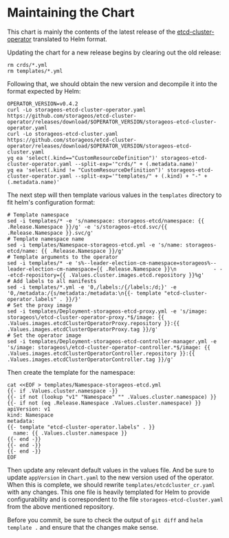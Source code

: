 # Maintaining the Chart
This chart is mainly the contents of the latest release of the [etcd-cluster-operator](https://github.com/storageos/etcd-cluster-operator/releases) translated to Helm format.

Updating the chart for a new release begins by clearing out the old release:

```shell
rm crds/*.yml
rm templates/*.yml
```

Following that, we should obtain the new version and decompile it into the format expected by Helm:

```shell
OPERATOR_VERSION=v0.4.2
curl -Lo storageos-etcd-cluster-operator.yaml https://github.com/storageos/etcd-cluster-operator/releases/download/$OPERATOR_VERSION/storageos-etcd-cluster-operator.yaml
curl -Lo storageos-etcd-cluster.yaml https://github.com/storageos/etcd-cluster-operator/releases/download/$OPERATOR_VERSION/storageos-etcd-cluster.yaml
yq ea 'select(.kind=="CustomResourceDefinition")' storageos-etcd-cluster-operator.yaml --split-exp='"crds/" + (.metadata.name)'
yq ea 'select(.kind != "CustomResourceDefinition")' storageos-etcd-cluster-operator.yaml --split-exp='"templates/" + (.kind) + "-" + (.metadata.name)'
```

The next step will then template various values in the `templates` directory to fit helm's configuration format:

```shell
# Template namespace
sed -i templates/* -e 's/namespace: storageos-etcd/namespace: {{ .Release.Namespace }}/g' -e 's/storageos-etcd.svc/{{ .Release.Namespace }}.svc/g'
# Template namespace name
sed -i templates/Namespace-storageos-etcd.yml -e 's/name: storageos-etcd/name: {{ .Release.Namespace }}/g'
# Template arguments to the operator
sed -i templates/* -e 's%--leader-election-cm-namespace=storageos%--leader-election-cm-namespace={{ .Release.Namespace }}\n            - --etcd-repository={{ .Values.cluster.images.etcd.repository }}%g'
# Add labels to all manifests
sed -i templates/*.yml -e '0,/labels:/{/labels:/d;}' -e '0,/metadata:/{s/metadata:/metadata:\n{{- template "etcd-cluster-operator.labels" . }}/}'
# Set the proxy image
sed -i templates/Deployment-storageos-etcd-proxy.yml -e 's/image: storageos\/etcd-cluster-operator-proxy.*$/image: {{ .Values.images.etcdClusterOperatorProxy.repository }}:{{ .Values.images.etcdClusterOperatorProxy.tag }}/g'
# Set the operator image
sed -i templates/Deployment-storageos-etcd-controller-manager.yml -e 's/image: storageos\/etcd-cluster-operator-controller.*$/image: {{ .Values.images.etcdClusterOperatorController.repository }}:{{ .Values.images.etcdClusterOperatorController.tag }}/g'
```

Then create the template for the namespace:

```
cat <<EOF > templates/Namespace-storageos-etcd.yml
{{- if .Values.cluster.namespace -}}
{{- if not (lookup "v1" "Namespace" "" .Values.cluster.namespace) }}
{{- if not (eq .Release.Namespace .Values.cluster.namespace) }}
apiVersion: v1
kind: Namespace
metadata:
{{- template "etcd-cluster-operator.labels" . }}
  name: {{ .Values.cluster.namespace }}
{{- end -}}
{{- end -}}
{{- end -}}
EOF
```

Then update any relevant default values in the values file.
And be sure to update `appVersion` in `Chart.yaml` to the new version used of the operator.
When this is complete, we should rewrite `templates/etcdcluster_cr.yaml` with any changes. This one file is heavily templated for Helm to provide configurability and is correspondent to the file `storageos-etcd-cluster.yaml` from the above mentioned repository.

Before you commit, be sure to check the output of `git diff` and `helm template .` and ensure that the changes make sense.

